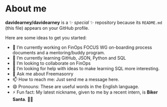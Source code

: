 # About me


**davidearney/davidearney** is a ✨ _special_ ✨ repository because its `README.md` (this file) appears on your GitHub profile.

Here are some ideas to get you started:

- 🔭 I’m currently working on FinOps FOCUS WG on-boarding process documents and a mentoring/buddy program.
- 🌱 I’m currently learning GitHub, JSON, Python and SQL
- 👯 I’m looking to collaborate on FinOps
- 🤔 I’m looking for help with ideas to make learning SQL more interesting.
- 💬 Ask me about Freemasonry
- 📫 How to reach me: Just send me a message here.
- 😄 Pronouns: These are useful words in the English language.
- ⚡ Fun fact: My latest nickname, given to me by a recent intern, is **Biker Santa**. :mx_claus:
